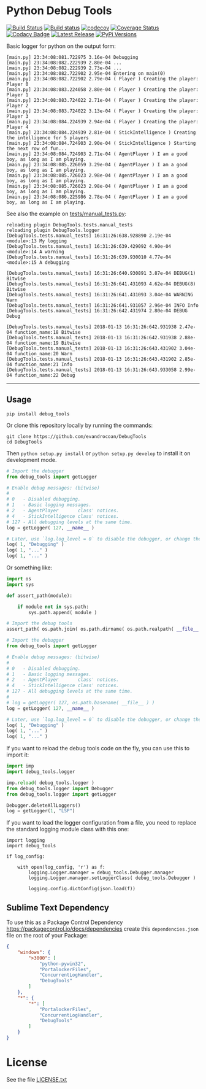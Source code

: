 # Python Debug Tools

[![Build Status](https://travis-ci.org/evandrocoan/DebugTools.svg?branch=master)](https://travis-ci.org/evandrocoan/DebugTools)
[![Build status](https://ci.appveyor.com/api/projects/status/github/evandrocoan/DebugTools?branch=master&svg=true)](https://ci.appveyor.com/project/evandrocoan/DebugTools/branch/master)
[![codecov](https://codecov.io/gh/evandrocoan/DebugTools/branch/master/graph/badge.svg)](https://codecov.io/gh/evandrocoan/DebugTools)
[![Coverage Status](https://coveralls.io/repos/github/evandrocoan/DebugTools/badge.svg?branch=master)](https://coveralls.io/github/evandrocoan/DebugTools?branch=master)
[![Codacy Badge](https://api.codacy.com/project/badge/Grade/3ab71bdcf0114065b5273dbed6c89779)](https://www.codacy.com/app/evandrocoan/DebugTools?utm_source=github.com&amp;utm_medium=referral&amp;utm_content=evandrocoan/DebugTools&amp;utm_campaign=Badge_Grade)
[![Latest Release](https://img.shields.io/github/tag/evandrocoan/DebugTools.svg?label=version)](https://github.com/evandrocoan/DebugTools/releases)
[![PyPi Versions](https://img.shields.io/pypi/pyversions/debug_tools.svg)](https://pypi.python.org/pypi/debug_tools)

Basic logger for python on the output form:
```
[main.py] 23:34:08:081.722975 3.16e-04 Debugging
[main.py] 23:34:08:082.222939 2.80e-04 ...
[main.py] 23:34:08:082.222939 2.73e-04 ...
[main.py] 23:34:08:082.722902 2.95e-04 Entering on main(0)
[main.py] 23:34:08:082.722902 2.79e-04 ( Player ) Creating the player: Player 0
[main.py] 23:34:08:083.224058 2.80e-04 ( Player ) Creating the player: Player 1
[main.py] 23:34:08:083.724022 2.71e-04 ( Player ) Creating the player: Player 2
[main.py] 23:34:08:083.724022 3.13e-04 ( Player ) Creating the player: Player 3
[main.py] 23:34:08:084.224939 2.94e-04 ( Player ) Creating the player: Player 4
[main.py] 23:34:08:084.224939 2.81e-04 ( StickIntelligence ) Creating the intelligence for 5 players
[main.py] 23:34:08:084.724903 2.90e-04 ( StickIntelligence ) Starting the next row of fun...
[main.py] 23:34:08:084.724903 2.71e-04 ( AgentPlayer ) I am a good boy, as long as I am playing.
[main.py] 23:34:08:085.226059 3.29e-04 ( AgentPlayer ) I am a good boy, as long as I am playing.
[main.py] 23:34:08:085.726023 2.98e-04 ( AgentPlayer ) I am a good boy, as long as I am playing.
[main.py] 23:34:08:085.726023 2.98e-04 ( AgentPlayer ) I am a good boy, as long as I am playing.
[main.py] 23:34:08:086.225986 2.78e-04 ( AgentPlayer ) I am a good boy, as long as I am playing.
```

See also the example on [tests/manual_tests.py](tests/manual_tests.py):
```
reloading plugin DebugTools.tests.manual_tests
reloading plugin DebugTools.logger
[DebugTools.tests.manual_tests] 16:31:26:638.928890 2.19e-04 <module>:13 My logging
[DebugTools.tests.manual_tests] 16:31:26:639.429092 4.90e-04 <module>:14 A warning
[DebugTools.tests.manual_tests] 16:31:26:639.930010 4.77e-04 <module>:15 A debugging

[DebugTools.tests.manual_tests] 16:31:26:640.930891 3.87e-04 DEBUG(1) Bitwise
[DebugTools.tests.manual_tests] 16:31:26:641.431093 4.62e-04 DEBUG(8) Bitwise
[DebugTools.tests.manual_tests] 16:31:26:641.431093 3.04e-04 WARNING Warn
[DebugTools.tests.manual_tests] 16:31:26:641.931057 2.96e-04 INFO Info
[DebugTools.tests.manual_tests] 16:31:26:642.431974 2.80e-04 DEBUG Debug

[DebugTools.tests.manual_tests] 2018-01-13 16:31:26:642.931938 2.47e-04 function_name:18 Bitwise
[DebugTools.tests.manual_tests] 2018-01-13 16:31:26:642.931938 2.88e-04 function_name:19 Bitwise
[DebugTools.tests.manual_tests] 2018-01-13 16:31:26:643.431902 3.04e-04 function_name:20 Warn
[DebugTools.tests.manual_tests] 2018-01-13 16:31:26:643.431902 2.85e-04 function_name:21 Info
[DebugTools.tests.manual_tests] 2018-01-13 16:31:26:643.933058 2.99e-04 function_name:22 Debug
```


___
## Usage

```
pip install debug_tools
```

Or clone this repository locally by running the commands:
```
git clone https://github.com/evandrocoan/DebugTools
cd DebugTools
```
Then `python setup.py install` or `python setup.py develop` to install it on development mode.


```python
# Import the debugger
from debug_tools import getLogger

# Enable debug messages: (bitwise)
#
# 0   - Disabled debugging.
# 1   - Basic logging messages.
# 2   - AgentPlayer       class' notices.
# 4   - StickIntelligence class' notices.
# 127 - All debugging levels at the same time.
log = getLogger( 127, __name__ )

# Later, use `log.log_level = 0` to disable the debugger, or change the level.
log( 1, "Debugging" )
log( 1, "..." )
log( 1, "..." )
```

Or something like:
```python
import os
import sys

def assert_path(module):

    if module not in sys.path:
        sys.path.append( module )

# Import the debug tools
assert_path( os.path.join( os.path.dirname( os.path.realpath( __file__ ) ), 'DebugTools', 'all' ) )

# Import the debugger
from debug_tools import getLogger

# Enable debug messages: (bitwise)
#
# 0   - Disabled debugging.
# 1   - Basic logging messages.
# 2   - AgentPlayer       class' notices.
# 4   - StickIntelligence class' notices.
# 127 - All debugging levels at the same time.
#
# log = getLogger( 127, os.path.basename( __file__ ) )
log = getLogger( 127, __name__ )

# Later, use `log.log_level = 0` to disable the debugger, or change the level.
log( 1, "Debugging" )
log( 1, "..." )
log( 1, "..." )
```

If you want to reload the debug tools code on the fly, you can use this to import it:
```python
import imp
import debug_tools.logger

imp.reload( debug_tools.logger )
from debug_tools.logger import Debugger
from debug_tools.logger import getLogger

Debugger.deleteAllLoggers()
log = getLogger(1, "LSP")
```

If you want to load the logger configuration from a file, you need to replace the standard logging
module class with this one:
```
import logging
import debug_tools

if log_config:

    with open(log_config, 'r') as f:
        logging.Logger.manager = debug_tools.Debugger.manager
        logging.Logger.manager.setLoggerClass( debug_tools.Debugger )

        logging.config.dictConfig(json.load(f))
```


## Sublime Text Dependency

To use this as a Package Control Dependency https://packagecontrol.io/docs/dependencies create
this `dependencies.json` file on the root of your Package:
```json
{
    "windows": {
        ">3000": [
            "python-pywin32",
            "PortalockerFiles",
            "ConcurrentLogHandler",
            "DebugTools"
        ]
    },
    "*": {
        "*": [
            "PortalockerFiles",
            "ConcurrentLogHandler",
            "DebugTools"
        ]
    }
}
```


# License

See the file [LICENSE.txt](LICENSE.txt)

